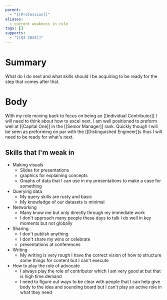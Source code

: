 ```yaml
---
parent:
  - "[[Profession]]"
aliases:
  - current weakness in role
tags: []
supports:
  - "[[Q3 2024]]"
---
```

# Summary 
What do I do next and what skills should I be acquiring to be ready for the step that comes after that. 
# Body
With my role moving back to focus on being an [[Individual Contributor]] I will need to think about how to excel next. I am well positioned to preform well at [[Capital One]] in the [[Senior Manager]] rank. Quickly though I will be seen as preforming on par with the [[Distinguished Engineer]]s thus I will need to be ready for what's next.

## Skills that I'm weak in
- Making visuals 
	- Slides for presentations
	- graphics for explaining concepts 
	- Graphs of data that I can use in my presentations to make a case for something
- Querying data
	- My query skills are rusty and basic 
	- My knowledge of our datasets is minimal
- Networking
	- Many know me but only directly through my immediate work 
	- I don't approach many people these days to talk I do well in key moments but not globally
- Sharing
	- I don't publish anything
	- I don't share my wins or celebrate
	- presentations at conferences 
- Writing
	- My writing is very rough I have the correct vision of how to structure some things for content but I can't execute
- How to play the role of advocate
	- I always play the role of contributor which I am very good at but that is high time demand
	- I need to figure out ways to be clear with people that I can help give body to the idea and sounding board but I can't play an active role in what they need
